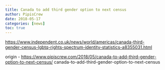 ```yaml
---
title: Canada to add third gender option to next census
author: PipisCrew
date: 2018-05-17
categories: [news]
toc: true
---
```


https://www.independent.co.uk/news/world/americas/canada-third-gender-census-lgbtq-rights-spectrum-identity-statistics-a8355031.html

origin - https://www.pipiscrew.com/2018/05/canada-to-add-third-gender-option-to-next-census/ canada-to-add-third-gender-option-to-next-census